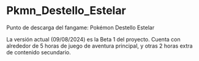 # Pkmn_Destello_Estelar
Punto de descarga del fangame: Pokémon Destello Estelar

La versión actual (09/08/2024) es la Beta 1 del proyecto. Cuenta con alrededor de 5 horas de juego de aventura principal, y otras 2 horas extra de contenido secundario. 
